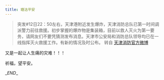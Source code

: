 ```yaml
---
title: 塘沽平安
---
```


> 突发#12日22：50左右，天津港附近发生爆炸，天津消防总队已第一时间调派警力前往救援。初步掌握的爆炸物是集装箱，目前以救人灭火为第一要务，请网友们不要凭猜测发布消息。天津市公安局和消防总队领导均已在一线指挥灭火救援工作。有新的情况及时公布。
转自 [天津消防官方微博](http://weibo.com/TJXIAOFANG)


又是一起让人生痛的灾难！！！

祈福，望平安。


\__END__
